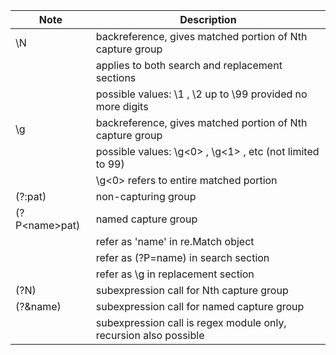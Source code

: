 | Note | Description |
| ----- | --------- |
| \\N  | backreference, gives matched portion of Nth capture group |
| | applies to both search and replacement sections |
| | possible values: \1 , \2 up to \99 provided no more digits |
| \g<N> | backreference, gives matched portion of Nth capture group |
| | possible values: \g<0> , \g<1> , etc (not limited to 99) |
| | \\g<0> refers to entire matched portion |
| (?:pat) | non-capturing group |
| (?P\<name\>pat) | named capture group |
| | refer as 'name' in re.Match object |
| | refer as (?P=name) in search section |
| | refer as \\g<name> in replacement section |
| (?N) | subexpression call for Nth capture group |
| (?&name) | subexpression call for named capture group |
|  | subexpression call is regex module only, recursion also possible |
